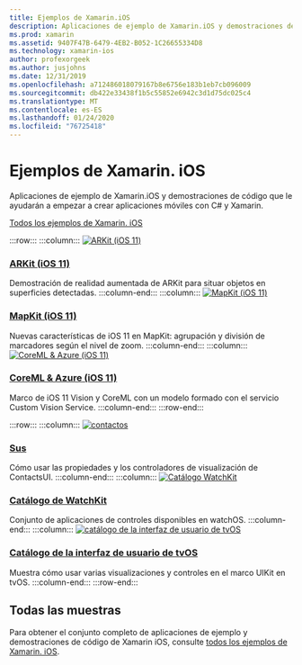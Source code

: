 ```yaml
---
title: Ejemplos de Xamarin.iOS
description: Aplicaciones de ejemplo de Xamarin.iOS y demostraciones de código que le ayudarán a empezar a crear aplicaciones móviles con C# y Xamarin.
ms.prod: xamarin
ms.assetid: 9407F47B-6479-4EB2-B052-1C26655334D8
ms.technology: xamarin-ios
author: profexorgeek
ms.author: jusjohns
ms.date: 12/31/2019
ms.openlocfilehash: a712486018079167b8e6756e183b1eb7cb096009
ms.sourcegitcommit: db422e33438f1b5c55852e6942c3d1d75dc025c4
ms.translationtype: MT
ms.contentlocale: es-ES
ms.lasthandoff: 01/24/2020
ms.locfileid: "76725418"
---
```

# <a name="xamarinios-samples"></a>Ejemplos de Xamarin. iOS

Aplicaciones de ejemplo de Xamarin.iOS y demostraciones de código que le ayudarán a empezar a crear aplicaciones móviles con C# y Xamarin.

[Todos los ejemplos de Xamarin. iOS](https://docs.microsoft.com/samples/browse/?products=xamarin&term=Xamarin.iOS)

:::row:::
      :::column:::
[![ARKit (iOS 11)](images/arkit.png)](https://docs.microsoft.com/samples/xamarin/ios-samples/ios11-arkitplacingobjects/)

### <a name="arkit-ios-11httpsdocsmicrosoftcomsamplesxamarinios-samplesios11-arkitplacingobjects"></a>[ARKit (iOS 11)](https://docs.microsoft.com/samples/xamarin/ios-samples/ios11-arkitplacingobjects/)

Demostración de realidad aumentada de ARKit para situar objetos en superficies detectadas.
    :::column-end:::
    :::column:::
[![MapKit (iOS 11)](images/mapkit.png)](https://docs.microsoft.com/samples/xamarin/ios-samples/ios11-mapkitsample/)

### <a name="mapkit-ios-11httpsdocsmicrosoftcomsamplesxamarinios-samplesios11-mapkitsample"></a>[MapKit (iOS 11)](https://docs.microsoft.com/samples/xamarin/ios-samples/ios11-mapkitsample/)

Nuevas características de iOS 11 en MapKit: agrupación y división de marcadores según el nivel de zoom.
    :::column-end:::
    :::column:::
[![CoreML & Azure (iOS 11)](images/coremlazure.png)](https://docs.microsoft.com/samples/xamarin/ios-samples/ios11-coremlazuremodel/)

### <a name="coreml--azure-ios-11httpsdocsmicrosoftcomsamplesxamarinios-samplesios11-coremlazuremodel"></a>[CoreML & Azure (iOS 11)](https://docs.microsoft.com/samples/xamarin/ios-samples/ios11-coremlazuremodel/)

Marco de iOS 11 Vision y CoreML con un modelo formado con el servicio Custom Vision Service.
    :::column-end:::
:::row-end:::

:::row:::
    :::column:::
[![contactos](images/contacts.png)](https://docs.microsoft.com/samples/xamarin/ios-samples/contacts)

### <a name="contactshttpsdocsmicrosoftcomsamplesxamarinios-samplescontacts"></a>[Sus](https://docs.microsoft.com/samples/xamarin/ios-samples/contacts)

Cómo usar las propiedades y los controladores de visualización de ContactsUI.
    :::column-end:::
    :::column:::
[![Catálogo WatchKit](images/watchos.png)](https://docs.microsoft.com/samples/xamarin/ios-samples/watchos-watchkitcatalog/)

### <a name="watchkit-cataloghttpsdocsmicrosoftcomsamplesxamarinios-sampleswatchos-watchkitcatalog"></a>[Catálogo de WatchKit](https://docs.microsoft.com/samples/xamarin/ios-samples/watchos-watchkitcatalog/)

Conjunto de aplicaciones de controles disponibles en watchOS.
    :::column-end:::
    :::column:::
[![catálogo de la interfaz de usuario de tvOS](images/tvosui.png)](https://docs.microsoft.com/samples/xamarin/ios-samples/tvos-uicatalog/)

### <a name="tvos-ui-cataloghttpsdocsmicrosoftcomsamplesxamarinios-samplestvos-uicatalog"></a>[Catálogo de la interfaz de usuario de tvOS](https://docs.microsoft.com/samples/xamarin/ios-samples/tvos-uicatalog/)

Muestra cómo usar varias visualizaciones y controles en el marco UIKit en tvOS.
    :::column-end:::
:::row-end:::

## <a name="all-samples"></a>Todas las muestras

Para obtener el conjunto completo de aplicaciones de ejemplo y demostraciones de código de Xamarin iOS, consulte [todos los ejemplos de Xamarin. iOS](https://docs.microsoft.com/samples/browse/?products=xamarin&term=Xamarin.iOS).
